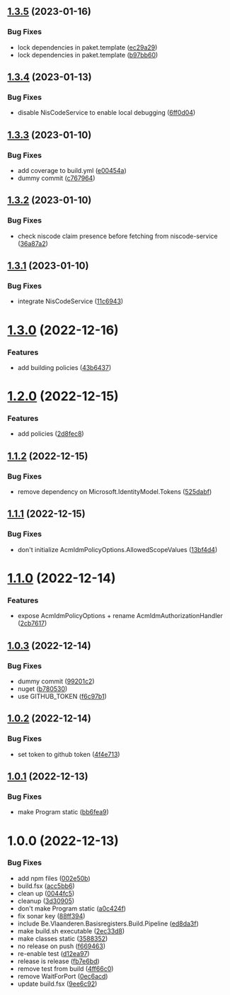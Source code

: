 ## [1.3.5](https://github.com/informatievlaanderen/basisregisters-acmidm/compare/v1.3.4...v1.3.5) (2023-01-16)


### Bug Fixes

* lock dependencies in paket.template ([ec29a29](https://github.com/informatievlaanderen/basisregisters-acmidm/commit/ec29a2946e0daebbba8533a8b7824444d8321792))
* lock dependencies in paket.template ([b97bb60](https://github.com/informatievlaanderen/basisregisters-acmidm/commit/b97bb602a0370e36420505784964d20b4fa29a5a))

## [1.3.4](https://github.com/informatievlaanderen/basisregisters-acmidm/compare/v1.3.3...v1.3.4) (2023-01-13)


### Bug Fixes

* disable NisCodeService to enable local debugging ([6ff0d04](https://github.com/informatievlaanderen/basisregisters-acmidm/commit/6ff0d04be5c47be1273bd793a890d478e9e80606))

## [1.3.3](https://github.com/informatievlaanderen/basisregisters-acmidm/compare/v1.3.2...v1.3.3) (2023-01-10)


### Bug Fixes

* add coverage to build.yml ([e00454a](https://github.com/informatievlaanderen/basisregisters-acmidm/commit/e00454a3ad932026d20e85cb7377ea9164a00d11))
* dummy commit ([c767964](https://github.com/informatievlaanderen/basisregisters-acmidm/commit/c767964aa059cb8804ecfdde2355ffa408c7483d))

## [1.3.2](https://github.com/informatievlaanderen/basisregisters-acmidm/compare/v1.3.1...v1.3.2) (2023-01-10)


### Bug Fixes

* check niscode claim presence before fetching from niscode-service ([36a87a2](https://github.com/informatievlaanderen/basisregisters-acmidm/commit/36a87a2b5a5452e54877e2ccf8b57171f0751cf7))

## [1.3.1](https://github.com/informatievlaanderen/basisregisters-acmidm/compare/v1.3.0...v1.3.1) (2023-01-10)


### Bug Fixes

* integrate NisCodeService ([11c6943](https://github.com/informatievlaanderen/basisregisters-acmidm/commit/11c6943b29c57ade82c6d0bf01b6ffd6e306b567))

# [1.3.0](https://github.com/informatievlaanderen/basisregisters-acmidm/compare/v1.2.0...v1.3.0) (2022-12-16)


### Features

* add building policies ([43b6437](https://github.com/informatievlaanderen/basisregisters-acmidm/commit/43b6437f8ba33b6dc437faa0a40f9bb8f53185f8))

# [1.2.0](https://github.com/informatievlaanderen/basisregisters-acmidm/compare/v1.1.2...v1.2.0) (2022-12-15)


### Features

* add policies ([2d8fec8](https://github.com/informatievlaanderen/basisregisters-acmidm/commit/2d8fec885134cf6570818625dfa5428b597fcf09))

## [1.1.2](https://github.com/informatievlaanderen/basisregisters-acmidm/compare/v1.1.1...v1.1.2) (2022-12-15)


### Bug Fixes

* remove dependency on Microsoft.IdentityModel.Tokens ([525dabf](https://github.com/informatievlaanderen/basisregisters-acmidm/commit/525dabf0992394e9aaf2841f2d4f2e49d60e648e))

## [1.1.1](https://github.com/informatievlaanderen/basisregisters-acmidm/compare/v1.1.0...v1.1.1) (2022-12-15)


### Bug Fixes

* don't initialize AcmIdmPolicyOptions.AllowedScopeValues ([13bf4d4](https://github.com/informatievlaanderen/basisregisters-acmidm/commit/13bf4d4d7e6e3e2ea66176e870f77c796f3c1866))

# [1.1.0](https://github.com/informatievlaanderen/basisregisters-acmidm/compare/v1.0.3...v1.1.0) (2022-12-14)


### Features

* expose AcmIdmPolicyOptions + rename AcmIdmAuthorizationHandler ([2cb7617](https://github.com/informatievlaanderen/basisregisters-acmidm/commit/2cb7617e145b4b5b2f2f5b8a108c4ebb064af0c5))

## [1.0.3](https://github.com/informatievlaanderen/basisregisters-acmidm/compare/v1.0.2...v1.0.3) (2022-12-14)


### Bug Fixes

* dummy commit ([99201c2](https://github.com/informatievlaanderen/basisregisters-acmidm/commit/99201c28c05c90cc68c533a9a41657f2d1953997))
* nuget ([b780530](https://github.com/informatievlaanderen/basisregisters-acmidm/commit/b780530fc5967aca4a87c14896c9e072746013b6))
* use GITHUB_TOKEN ([f6c97b1](https://github.com/informatievlaanderen/basisregisters-acmidm/commit/f6c97b10fb11e211bb5f2f20a77e11e47ad34ce8))

## [1.0.2](https://github.com/informatievlaanderen/basisregisters-acmidm/compare/v1.0.1...v1.0.2) (2022-12-14)


### Bug Fixes

* set token to github token ([4f4e713](https://github.com/informatievlaanderen/basisregisters-acmidm/commit/4f4e7138deaad893b12400ff490130bc9dacf6bc))

## [1.0.1](https://github.com/informatievlaanderen/basisregisters-acmidm/compare/v1.0.0...v1.0.1) (2022-12-13)


### Bug Fixes

* make Program static ([bb6fea9](https://github.com/informatievlaanderen/basisregisters-acmidm/commit/bb6fea9c9b60ffc6ce58307ce94c26a6b2e88b11))

# 1.0.0 (2022-12-13)


### Bug Fixes

* add npm files ([002e50b](https://github.com/informatievlaanderen/basisregisters-acmidm/commit/002e50b477a66969155996b2d73224b10e462e3a))
* build.fsx ([acc5bb6](https://github.com/informatievlaanderen/basisregisters-acmidm/commit/acc5bb6fd161df4d840869df2180d0f8887940dd))
* clean up ([0044fc5](https://github.com/informatievlaanderen/basisregisters-acmidm/commit/0044fc511a0552dbff213bd818fede2aea3febcb))
* cleanup ([3d30905](https://github.com/informatievlaanderen/basisregisters-acmidm/commit/3d3090597abb91d0342ba97719102a1ee2c1975f))
* don't make Program static ([a0c424f](https://github.com/informatievlaanderen/basisregisters-acmidm/commit/a0c424f4ff2b048ab20e316974f3c29eddf021b6))
* fix sonar key ([88ff394](https://github.com/informatievlaanderen/basisregisters-acmidm/commit/88ff3943f46b32b15cb289124ea89efb28b33591))
* include Be.Vlaanderen.Basisregisters.Build.Pipeline ([ed8da3f](https://github.com/informatievlaanderen/basisregisters-acmidm/commit/ed8da3f59b1e3dadea9330df7d32861d2aa6bb00))
* make build.sh executable ([2ec33d8](https://github.com/informatievlaanderen/basisregisters-acmidm/commit/2ec33d88702884af62fb88d6d6faf63fca6be185))
* make classes static ([3588352](https://github.com/informatievlaanderen/basisregisters-acmidm/commit/3588352f1ce9414a9ac82e39a3f96605b90480be))
* no release on push ([f669463](https://github.com/informatievlaanderen/basisregisters-acmidm/commit/f66946389fbd58aa891da4efb1c15ecf3046a3ed))
* re-enable test ([d12ea97](https://github.com/informatievlaanderen/basisregisters-acmidm/commit/d12ea97249097c56a435b3d039a8bf56352dfea7))
* release is release ([fb7e6bd](https://github.com/informatievlaanderen/basisregisters-acmidm/commit/fb7e6bd168a14f97a40b4f0c502e524debe7d171))
* remove test from build ([4ff66c0](https://github.com/informatievlaanderen/basisregisters-acmidm/commit/4ff66c070c93e9fc9c2bf1edb7112c95affb07dc))
* remove WaitForPort ([0ec6acd](https://github.com/informatievlaanderen/basisregisters-acmidm/commit/0ec6acdccf04b4976f91c883bc0fc96ceb218c5f))
* update build.fsx ([9ee6c92](https://github.com/informatievlaanderen/basisregisters-acmidm/commit/9ee6c921eb713720ee1e0da517f83fa94a231792))
